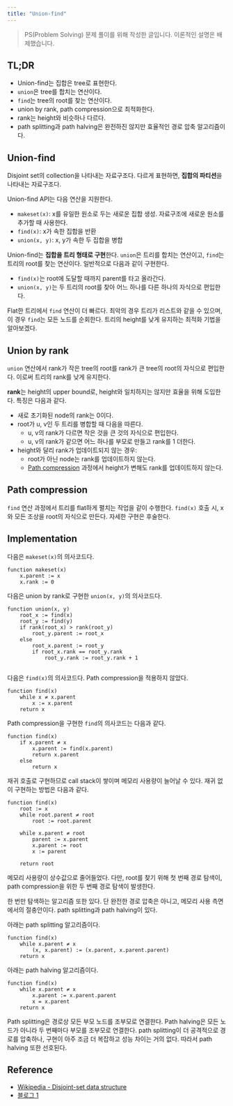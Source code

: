 ```yaml
---
title: "Union-find"
---
```


> PS(Problem Solving) 문제 풀이를 위해 작성한 글입니다. 이론적인 설명은
> 배제했습니다.

## TL;DR

- Union-find는 집합은 tree로 표현한다.
- `union`은 tree를 합치는 연산이다.
- `find`는 tree의 root를 찾는 연산이다.
- union by rank, path compression으로 최적화한다.
- rank는 height와 비슷하나 다르다.
- path splitting과 path halving은 완전하진 않지만 효율적인 경로 압축
알고리즘이다.

## Union-find

Disjoint set의 collection을 나타내는 자료구조다. 다르게 표현하면,
**집합의 파티션**을 나타내는 자료구조다.

Union-find API는 다음 연산을 지원한다.

- `makeset(x)`: x를 유일한 원소로 두는 새로운 집합 생성. 자료구조에 새로운
원소를 추가할 때 사용한다.
- `find(x)`: x가 속한 집합을 반환
- `union(x, y)`: x, y가 속한 두 집합을 병합 


Union-find는 **집합을 트리 형태로 구현**한다. `union`은 트리를 합치는 연산이고,
`find`는 트리의 root를 찾는 연산이다. 일반적으로 다음과 같이 구현한다.

- `find(x)`는 root에 도달할 때까지 parent를 타고 올라간다.
- `union(x, y)`는 두 트리의 root를 찾아 어느 하나를 다른 하나의 자식으로
편입한다.

Flat한 트리에서 `find` 연산이 더 빠르다. 최악의 경우 트리가 리스트와 같을 수
있으며, 이 경우 `find`는 모든 노드를 순회한다. 트리의 height를 낮게 유지하는
최적화 기법을 알아보겠다.

## Union by rank

`union` 연산에서 rank가 작은 tree의 root를 rank가 큰 tree의 root의 자식으로
편입한다. 이로써 트리의 rank를 낮게 유지한다.

**rank**는 height의 upper bound로, height와 일치하지는 않지만 효율을 위해
도입한다. 특징은 다음과 같다.

- 새로 초기화된 node의 rank는 0이다.
- root가 u, v인 두 트리를 병합할 때 다음을 따른다.
    - u, v의 rank가 다르면 작은 것을 큰 것의 자식으로 편입한다.
    - u, v의 rank가 같으면 어느 하나를 부모로 만들고 rank를 1 더한다.
- height와 달리 rank가 업데이트되지 않는 경우:
    - root가 아닌 node는 rank를 업데이트하지 않는다.
    - [Path compression](#path-compression) 과정에서 height가 변해도 rank를
    업데이트하지 않는다.


## Path compression

`find` 연산 과정에서 트리를 flat하게 펼치는 작업을 같이 수행한다. `find(x)` 호출 시, x와 모든 조상을 root의 자식으로 만든다. 자세한 구현은 후술한다. 

## Implementation

다음은 `makeset(x)`의 의사코드다.

```
function makeset(x)
    x.parent := x
    x.rank := 0
```

다음은 union by rank로 구현한 `union(x, y)`의 의사코드다.

```
function union(x, y)
    root_x := find(x)
    root_y := find(y)
    if rank(root_x) > rank(root_y)
        root_y.parent := root_x
    else
        root_x.parent := root_y
        if root_x.rank == root_y.rank
            root_y.rank := root_y.rank + 1
    
```

다음은 `find(x)`의 의사코드다. Path compression을 적용하지 않았다.

```
function find(x)
    while x ≠ x.parent
        x := x.parent
    return x
```

Path compression을 구현한 `find`의 의사코드는 다음과 같다.

```
function find(x)
    if x.parent ≠ x
        x.parent := find(x.parent)
        return x.parent
    else
        return x
```

재귀 호출로 구현하므로 call stack이 쌓이며 메모리 사용량이 늘어날 수 있다.
재귀 없이 구현하는 방법은 다음과 같다.

```
function find(x)
    root := x
    while root.parent ≠ root
        root := root.parent
    
    while x.parent ≠ root
        parent := x.parent
        x.parent := root
        x := parent

    return root
```

메모리 사용량이 상수값으로 줄어들었다. 다만, root를 찾기 위해 첫 번째 경로
탐색이, path compression을 위한 두 번째 경로 탐색이 발생한다.

한 번만 탐색하는 알고리즘 또한 있다. 단 완전한 경로 압축은 아니고, 메모리 사용
측면에서의 절충안이다. path splitting과 path halving이 있다.

아래는 path splitting 알고리즘이다.

```
function find(x)
    while x.parent ≠ x
        (x, x.parent) := (x.parent, x.parent.parent)
    return x
```

아래는 path halving 알고리즘이다.

```
function find(x)
    while x.parent ≠ x
        x.parent := x.parent.parent
        x = x.parent
    return x
```

Path splitting은 경로상 모든 부모 노드를 조부모로 연결한다. Path halving은
모든 노드가 아니라 두 번째마다 부모를 조부모로 연결한다. path splitting이 더
공격적으로 경로를 압축하나, 구현이 아주 조금 더 복잡하고 성능 차이는 거의 없다.
따라서 path halving 또한 선호된다.


## Reference

- [Wikipedia - Disjoint-set data structure](https://en.wikipedia.org/wiki/Disjoint-set_data_structure)
- [블로그 1](https://rntlqvnf.github.io/lecture%20notes/algorithm-5th-week-1/)

